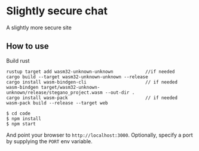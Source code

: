 # Slightly secure chat

A slightly more secure site

## How to use

Build rust
```
rustup target add wasm32-unknown-unknown            //if needed
cargo build --target wasm32-unknown-unknown --release
cargo install wasm-bindgen-cli                      // if needed
wasm-bindgen target/wasm32-unknown-unknown/release/stegano_project.wasm --out-dir .
cargo install wasm-pack                             // if needed
wasm-pack build --release --target web
```

```
$ cd code
$ npm install
$ npm start
```

And point your browser to `http://localhost:3000`. Optionally, specify
a port by supplying the `PORT` env variable.